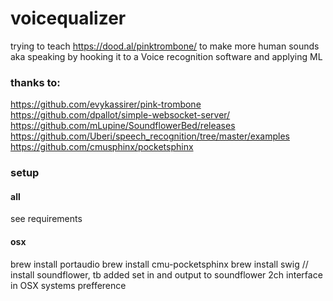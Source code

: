 # voicequalizer

trying to teach https://dood.al/pinktrombone/ to make more human sounds aka speaking by hooking it to a Voice recognition software and applying ML

### thanks to:
https://github.com/evykassirer/pink-trombone
https://github.com/dpallot/simple-websocket-server/
https://github.com/mLupine/SoundflowerBed/releases
https://github.com/Uberi/speech_recognition/tree/master/examples
https://github.com/cmusphinx/pocketsphinx

### setup
#### all
see requirements
#### osx
brew install portaudio
brew install cmu-pocketsphinx
brew install swig
// install soundflower, tb added
set in and output to soundflower 2ch interface in OSX systems prefference

